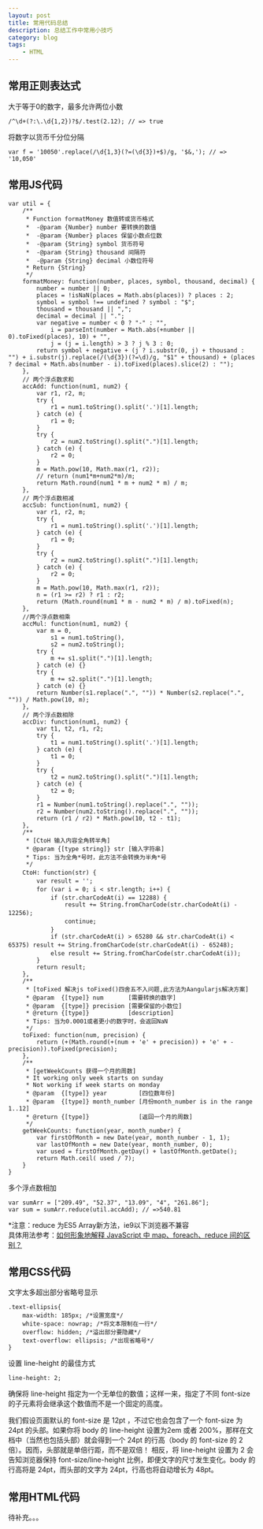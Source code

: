 ```yaml
---
layout: post
title: 常用代码总结
description: 总结工作中常用小技巧
category: blog
tags:
    - HTML
---
```


## 常用正则表达式

大于等于0的数字，最多允许两位小数

    /^\d+(?:\.\d{1,2})?$/.test(2.12); // => true

将数字以货币千分位分隔

    var f = '10050'.replace(/\d{1,3}(?=(\d{3})+$)/g, '$&,'); // => '10,050'

## 常用JS代码
    var util = {
        /**
         * Function formatMoney 数值转或货币格式
         *  -@param {Number} number 要转换的数值
         *  -@param {Number} places 保留小数点位数
         *  -@param {String} symbol 货币符号
         *  -@param {String} thousand 间隔符
         *  -@param {String} decimal 小数位符号
         * Return {String}
         */
        formatMoney: function(number, places, symbol, thousand, decimal) {
            number = number || 0;
            places = !isNaN(places = Math.abs(places)) ? places : 2;
            symbol = symbol !== undefined ? symbol : "$";
            thousand = thousand || ",";
            decimal = decimal || ".";
            var negative = number < 0 ? "-" : "",
                i = parseInt(number = Math.abs(+number || 0).toFixed(places), 10) + "",
                j = (j = i.length) > 3 ? j % 3 : 0;
            return symbol + negative + (j ? i.substr(0, j) + thousand : "") + i.substr(j).replace(/(\d{3})(?=\d)/g, "$1" + thousand) + (places ? decimal + Math.abs(number - i).toFixed(places).slice(2) : "");
        },
        // 两个浮点数求和
        accAdd: function(num1, num2) {
            var r1, r2, m;
            try {
                r1 = num1.toString().split('.')[1].length;
            } catch (e) {
                r1 = 0;
            }
            try {
                r2 = num2.toString().split(".")[1].length;
            } catch (e) {
                r2 = 0;
            }
            m = Math.pow(10, Math.max(r1, r2));
            // return (num1*m+num2*m)/m;
            return Math.round(num1 * m + num2 * m) / m;
        },
        // 两个浮点数相减
        accSub: function(num1, num2) {
            var r1, r2, m;
            try {
                r1 = num1.toString().split('.')[1].length;
            } catch (e) {
                r1 = 0;
            }
            try {
                r2 = num2.toString().split(".")[1].length;
            } catch (e) {
                r2 = 0;
            }
            m = Math.pow(10, Math.max(r1, r2));
            n = (r1 >= r2) ? r1 : r2;
            return (Math.round(num1 * m - num2 * m) / m).toFixed(n);
        },
        //两个浮点数相乘
        accMul: function(num1, num2) {
            var m = 0,
                s1 = num1.toString(),
                s2 = num2.toString();
            try {
                m += s1.split(".")[1].length;
            } catch (e) {}
            try {
                m += s2.split(".")[1].length;
            } catch (e) {}
            return Number(s1.replace(".", "")) * Number(s2.replace(".", "")) / Math.pow(10, m);
        },
        // 两个浮点数相除
        accDiv: function(num1, num2) {
            var t1, t2, r1, r2;
            try {
                t1 = num1.toString().split('.')[1].length;
            } catch (e) {
                t1 = 0;
            }
            try {
                t2 = num2.toString().split(".")[1].length;
            } catch (e) {
                t2 = 0;
            }
            r1 = Number(num1.toString().replace(".", ""));
            r2 = Number(num2.toString().replace(".", ""));
            return (r1 / r2) * Math.pow(10, t2 - t1);
        },
        /**
         * [CtoH 输入内容全角转半角]
         * @param {[type string]} str [输入字符串]
         * Tips: 当为全角*号时，此方法不会转换为半角*号
         */
        CtoH: function(str) {　　
            var result = '';　　
            for (var i = 0; i < str.length; i++) {　　　
                if (str.charCodeAt(i) == 12288) {　　　　
                    result += String.fromCharCode(str.charCodeAt(i) - 12256);　　　　
                    continue;　　　
                }　　　
                if (str.charCodeAt(i) > 65280 && str.charCodeAt(i) < 65375) result += String.fromCharCode(str.charCodeAt(i) - 65248);　　　
                else result += String.fromCharCode(str.charCodeAt(i));　　
            }
            return result;
        },
        /**
         * [toFixed 解决js toFixed()四舍五不入问题,此方法为Aangularjs解决方案]
         * @param  {[type]} num       [需要转换的数字]
         * @param  {[type]} precision [需要保留的小数位]
         * @return {[type]}           [description]
         * Tips: 当为0.0001或者更小的数字时，会返回NaN
         */
        toFixed: function(num, precision) {
            return (+(Math.round(+(num + 'e' + precision)) + 'e' + -precision)).toFixed(precision);
        },
        /**
         * [getWeekCounts 获得一个月的周数]
         * It working only week starts on sunday
         * Not working if week starts on monday
         * @param  {[type]} year         [四位数年份]
         * @param  {[type]} month_number [月份month_number is in the range 1..12]
         * @return {[type]}              [返回一个月的周数]
         */
        getWeekCounts: function(year, month_number) {
            var firstOfMonth = new Date(year, month_number - 1, 1);
            var lastOfMonth = new Date(year, month_number, 0);
            var used = firstOfMonth.getDay() + lastOfMonth.getDate();
            return Math.ceil( used / 7);
        }
    }

多个浮点数相加

    var sumArr = ["209.49", "52.37", "13.09", "4", "261.86"];
    var sum = sumArr.reduce(util.accAdd); // =>540.81

*注意：reduce 为ES5 Array新方法，ie9以下浏览器不兼容<br>
具体用法参考：<a href="http://www.zhihu.com/question/24927450" target="_blank">如何形象地解释 JavaScript 中 map、foreach、reduce 间的区别？</a>

## 常用CSS代码

文字太多超出部分省略号显示

    .text-ellipsis{
        max-width: 185px; /*设置宽度*/
        white-space: nowrap; /*将文本限制在一行*/
        overflow: hidden; /*溢出部分要隐藏*/
        text-overflow: ellipsis; /*出现省略号*/
    }

设置 line-height 的最佳方式

    line-height: 2;

确保将 line-height 指定为一个无单位的数值；这样一来，指定了不同 font-size 的子元素将会继承这个数值而不是一个固定的高度。

我们假设页面默认的 font-size 是 12pt ，不过它也会包含了一个 font-size 为 24pt 的头部。如果你将 body 的 line-height 设置为2em 或者 200%，那样在文档中（当然也包括头部）就会得到一个 24pt 的行高（body 的 font-size 的 2 倍）。因而，头部就是单倍行距，而不是双倍！
相反，将 line-height 设置为 2 会告知浏览器保持 font-size/line-height 比例，即便文字的尺寸发生变化。body 的行高将是 24pt，而头部的文字为 24pt，行高也将自动增长为 48pt。

## 常用HTML代码

待补充。。。